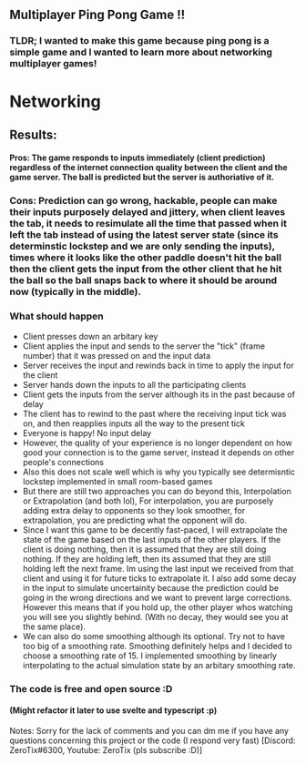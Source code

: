 ## Multiplayer Ping Pong Game !!
### TLDR; I wanted to make this game because ping pong is a simple game and I wanted to learn more about networking multiplayer games!
# Networking
## Results: 
#### Pros: The game responds to inputs immediately (client prediction) regardless of the internet connection quality between the client and the game server. The ball is predicted but the server is authoriative of it. 
### Cons: Prediction can go wrong, hackable, people can make their inputs purposely delayed and jittery, when client leaves the tab, it needs to resimulate all the time that passed when it left the tab instead of using the latest server state (since its determinstic lockstep and we are only sending the inputs), times where it looks like the other paddle doesn't hit the ball then the client gets the input from the other client that he hit the ball so the ball snaps back to where it should be around now (typically in the middle).
### What should happen
- Client presses down an arbitary key
- Client applies the input and sends to the server the "tick" (frame number) that it was pressed on and the input data
- Server receives the input and rewinds back in time to apply the input for the client
- Server hands down the inputs to all the participating clients 
- Client gets the inputs from the server although its in the past because of delay
- The client has to rewind to the past where the receiving input tick was on, and then reapplies inputs all the way to the present tick
- Everyone is happy! No input delay
- However, the quality of your experience is no longer dependent on how good your connection is to the game server, instead it depends on other people's connections
- Also this does not scale well which is why you typically see determisntic lockstep implemented in small room-based games
- But there are still two approaches you can do beyond this, Interpolation or Extrapolation (and both lol), For interpolation, you are purposely adding extra delay to opponents so they look smoother, for extrapolation, you are predicting what the opponent will do.
- Since I want this game to be decently fast-paced, I will extrapolate the state of the game based on the last inputs of the other players. If the client is doing nothing, then it is assumed that they are still doing nothing. If they are holding left, then its assumed that they are still holding left the next frame. Im using the last input we received from that client and using it for future ticks to extrapolate it. I also add some decay in the input to simulate uncertainity because the prediction could be going in the wrong directions and we want to prevent large corrections. However this means that if you hold up, the other player whos watching you will see you slightly behind. (With no decay, they would see you at the same place).
- We can also do some smoothing although its optional. Try not to have too big of a smoothing rate. Smoothing definitely helps and I decided to choose a smoothing rate of 15. I implemented smoothing by linearly interpolating to the actual simulation state by an arbitary smoothing rate. 

### The code is free and open source :D
#### (Might refactor it later to use svelte and typescript :p)
Notes: Sorry for the lack of comments and you can dm me if you have any questions concerning this project or the code (I respond very fast) [Discord: ZeroTix#6300, Youtube: ZeroTix (pls subscribe :D)]
